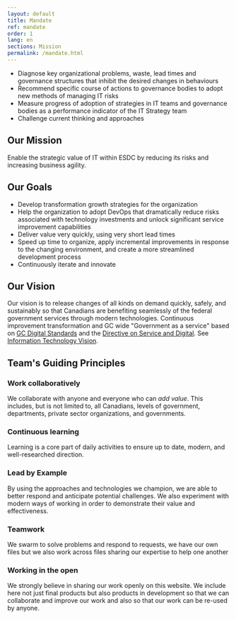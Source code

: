 ```yaml
---
layout: default
title: Mandate
ref: mandate
order: 1
lang: en
sections: Mission
permalink: /mandate.html
---
```


- Diagnose key organizational problems, waste, lead times and governance structures that inhibit the desired changes in behaviours
- Recommend specific course of actions to governance bodies to adopt new methods of managing IT risks
- Measure progress of adoption of strategies in IT teams and governance bodies as a performance indicator of the IT Strategy team
- Challenge current thinking and approaches

<!-- <img src="assets/images/our-mission.png" alt="team mission"> -->

## Our Mission

Enable the strategic value of IT within ESDC by reducing its risks and increasing business agility.

<!-- <img src="assets/images/our-goals.png" alt="team goals"> -->

## Our Goals

- Develop transformation growth strategies for the organization
- Help the organization to adopt DevOps that dramatically reduce risks associated with technology investments and unlock significant service improvement capabilities
- Deliver value very quickly, using very short lead times
- Speed up time to organize, apply incremental improvements in response to the changing environment, and create a more streamlined development process
- Continuously iterate and innovate

<!-- <img src="assets/images/our-vision.png" alt="team vision"> -->

## Our Vision

Our vision is to release changes of all kinds on demand quickly, safely, and sustainably so that Canadians are benefiting seamlessly of the federal government services through modern technologies.
Continuous improvement transformation and GC wide "Government as a service" based on [GC Digital Standards](https://www.canada.ca/en/government/system/digital-government/government-canada-digital-standards.html) and the [Directive on Service and Digital](https://www.tbs-sct.gc.ca/pol/doc-eng.aspx?id=32601).
See [Information Technology Vision](vision-medium-long-term.html).

## Team's Guiding Principles

### Work collaboratively

We collaborate with anyone and everyone who can _add value_.
This includes, but is not limited to, all Canadians, levels of government, departments, private sector organizations, and governments.

### Continuous learning

Learning is a core part of daily activities to ensure up to date, modern, and well-researched direction.

### Lead by Example

By using the approaches and technologies we champion, we are able to better respond and anticipate potential challenges.
We also experiment with modern ways of working in order to demonstrate their value and effectiveness.

### Teamwork

We swarm to solve problems and respond to requests, we have our own files but we also work across files sharing our expertise to help one another

### Working in the open

We strongly believe in sharing our work openly on this website.
We include here not just final products but also products in development so that we can collaborate and improve our work and also so that our work can be re-used by anyone.